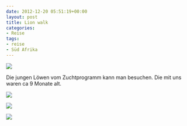 ```yaml
---
date: 2012-12-20 05:51:19+00:00
layout: post
title: Lion walk
categories:
- Reise
tags:
- reise
- Süd Afrika
---
```


[![](http://clemi.ag3r.at/wp-content/uploads/2012/12/wpid-Photo-20.12.2012-0719.jpg)](http://clemi.ag3r.at/wp-content/uploads/2012/12/wpid-Photo-20.12.2012-0719.jpg)





Die jungen Löwen vom Zuchtprogramm kann man besuchen. Die mit uns waren ca 9 Monate alt.





<!-- more -->

[![](http://clemi.ag3r.at/wp-content/uploads/2012/12/wpid-Photo-20.12.2012-0725.jpg)](http://clemi.ag3r.at/wp-content/uploads/2012/12/wpid-Photo-20.12.2012-0725.jpg)





[![](http://clemi.ag3r.at/wp-content/uploads/2012/12/wpid-Photo-20.12.2012-0700.jpg)](http://clemi.ag3r.at/wp-content/uploads/2012/12/wpid-Photo-20.12.2012-0700.jpg)





[![](http://clemi.ag3r.at/wp-content/uploads/2012/12/wpid-Photo-20.12.2012-0734.jpg)](http://clemi.ag3r.at/wp-content/uploads/2012/12/wpid-Photo-20.12.2012-0734.jpg)




